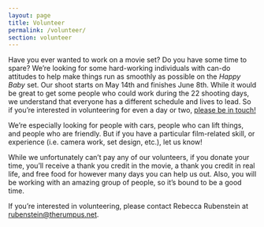 ```yaml
---
layout: page
title: Volunteer
permalink: /volunteer/
section: volunteer
---
```


Have you ever wanted to work on a movie set? Do you have some time to spare? We’re looking for some hard-working individuals with can-do attitudes to help make things run as smoothly as possible on the <cite>Happy Baby</cite> set. Our shoot starts on May 14th and finishes June 8th. While it would be great to get some people who could work during the 22 shooting days, we understand that everyone has a different schedule and lives to lead. So if you’re interested in volunteering for even a day or two, [please be in touch!](mailto:rubenstein@therumpus.net)

We’re especially looking for people with cars, people who can lift things, and people who are friendly. But if you have a particular film-related skill, or experience (i.e. camera work, set design, etc.), let us know!

While we unfortunately can’t pay any of our volunteers, if you donate your time, you’ll receive a thank you credit in the movie, a thank you credit in real life, and free food for however many days you can help us out. Also, you will be working with an amazing group of people, so it’s bound to be a good time. 

If you’re interested in volunteering, please contact Rebecca Rubenstein at [rubenstein@therumpus.net](mailto:rubenstein@therumpus.net). 
